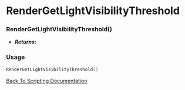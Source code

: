# RenderGetLightVisibilityThreshold

### RenderGetLightVisibilityThreshold()
- ***Returns:*** 

### Usage

```Lua
RenderGetLightVisibilityThreshold()
```


[Back To Scripting Documentation](../README.md)
